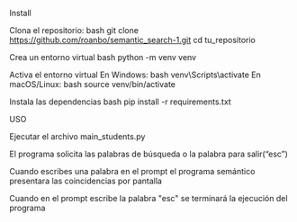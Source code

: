 Install

Clona el repositorio: bash git clone https://github.com/roanbo/semantic_search-1.git cd tu_repositorio

Crea un entorno virtual bash python -m venv venv

Activa el entorno virtual En Windows: bash venv\Scripts\activate En macOS/Linux: bash source venv/bin/activate

Instala las dependencias bash pip install -r requirements.txt

USO

Ejecutar el archivo main_students.py

El programa solicita las palabras de búsqueda o la palabra para salir(“esc”)

Cuando escribes una palabra en el prompt el programa semántico presentara las coincidencias por pantalla

Cuando en el prompt escribe la palabra "esc" se terminará la ejecución del programa
